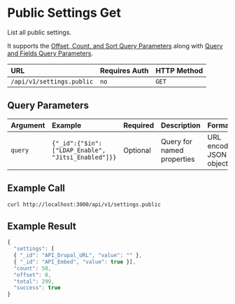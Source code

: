 # Public Settings Get

List all public settings.

It supports the [Offset, Count, and Sort Query Parameters](https://github.com/RocketChat/docs/tree/76dab9a719fdb2d09343eb5dff3f622d8bdc64f7/developer-guides/offset-and-count-and-sort-info/README.md) along with [Query and Fields Query Parameters](https://github.com/RocketChat/docs/tree/76dab9a719fdb2d09343eb5dff3f622d8bdc64f7/developer-guides/query-and-fields-info/README.md).

| URL | Requires Auth | HTTP Method |
| :--- | :--- | :--- |
| `/api/v1/settings.public` | `no` | `GET` |

## Query Parameters

| Argument | Example | Required | Description | Format |
| :--- | :--- | :--- | :--- | :--- |
| `query` | `{"_id":{"$in":["LDAP_Enable", "Jitsi_Enabled"]}}` | Optional | Query for named properties | URL encoded JSON object |

## Example Call

```bash
curl http://localhost:3000/api/v1/settings.public
```

## Example Result

```javascript
{
  "settings": [
  { "_id": "API_Drupal_URL", "value": "" },
  { "_id": "API_Embed", "value": true }],
  "count": 50,
  "offset": 0,
  "total": 299,
  "success": true
}
```

